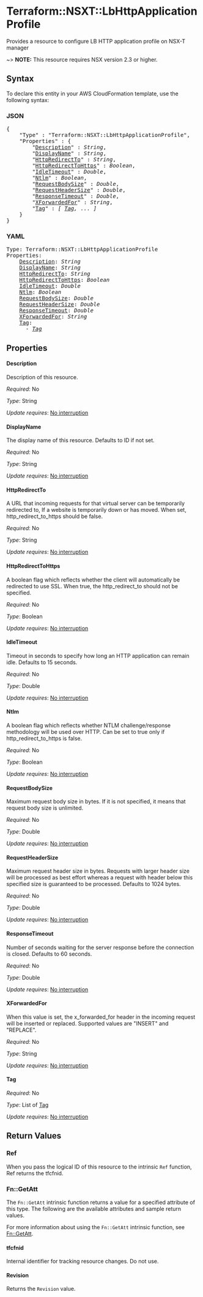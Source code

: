 # Terraform::NSXT::LbHttpApplicationProfile

Provides a resource to configure LB HTTP application profile on NSX-T manager

~> **NOTE:** This resource requires NSX version 2.3 or higher.

## Syntax

To declare this entity in your AWS CloudFormation template, use the following syntax:

### JSON

<pre>
{
    "Type" : "Terraform::NSXT::LbHttpApplicationProfile",
    "Properties" : {
        "<a href="#description" title="Description">Description</a>" : <i>String</i>,
        "<a href="#displayname" title="DisplayName">DisplayName</a>" : <i>String</i>,
        "<a href="#httpredirectto" title="HttpRedirectTo">HttpRedirectTo</a>" : <i>String</i>,
        "<a href="#httpredirecttohttps" title="HttpRedirectToHttps">HttpRedirectToHttps</a>" : <i>Boolean</i>,
        "<a href="#idletimeout" title="IdleTimeout">IdleTimeout</a>" : <i>Double</i>,
        "<a href="#ntlm" title="Ntlm">Ntlm</a>" : <i>Boolean</i>,
        "<a href="#requestbodysize" title="RequestBodySize">RequestBodySize</a>" : <i>Double</i>,
        "<a href="#requestheadersize" title="RequestHeaderSize">RequestHeaderSize</a>" : <i>Double</i>,
        "<a href="#responsetimeout" title="ResponseTimeout">ResponseTimeout</a>" : <i>Double</i>,
        "<a href="#xforwardedfor" title="XForwardedFor">XForwardedFor</a>" : <i>String</i>,
        "<a href="#tag" title="Tag">Tag</a>" : <i>[ <a href="tag.md">Tag</a>, ... ]</i>
    }
}
</pre>

### YAML

<pre>
Type: Terraform::NSXT::LbHttpApplicationProfile
Properties:
    <a href="#description" title="Description">Description</a>: <i>String</i>
    <a href="#displayname" title="DisplayName">DisplayName</a>: <i>String</i>
    <a href="#httpredirectto" title="HttpRedirectTo">HttpRedirectTo</a>: <i>String</i>
    <a href="#httpredirecttohttps" title="HttpRedirectToHttps">HttpRedirectToHttps</a>: <i>Boolean</i>
    <a href="#idletimeout" title="IdleTimeout">IdleTimeout</a>: <i>Double</i>
    <a href="#ntlm" title="Ntlm">Ntlm</a>: <i>Boolean</i>
    <a href="#requestbodysize" title="RequestBodySize">RequestBodySize</a>: <i>Double</i>
    <a href="#requestheadersize" title="RequestHeaderSize">RequestHeaderSize</a>: <i>Double</i>
    <a href="#responsetimeout" title="ResponseTimeout">ResponseTimeout</a>: <i>Double</i>
    <a href="#xforwardedfor" title="XForwardedFor">XForwardedFor</a>: <i>String</i>
    <a href="#tag" title="Tag">Tag</a>: <i>
      - <a href="tag.md">Tag</a></i>
</pre>

## Properties

#### Description

Description of this resource.

_Required_: No

_Type_: String

_Update requires_: [No interruption](https://docs.aws.amazon.com/AWSCloudFormation/latest/UserGuide/using-cfn-updating-stacks-update-behaviors.html#update-no-interrupt)

#### DisplayName

The display name of this resource. Defaults to ID if not set.

_Required_: No

_Type_: String

_Update requires_: [No interruption](https://docs.aws.amazon.com/AWSCloudFormation/latest/UserGuide/using-cfn-updating-stacks-update-behaviors.html#update-no-interrupt)

#### HttpRedirectTo

A URL that incoming requests for that virtual server can be temporarily redirected to, If a website is temporarily down or has moved. When set, http_redirect_to_https should be false.

_Required_: No

_Type_: String

_Update requires_: [No interruption](https://docs.aws.amazon.com/AWSCloudFormation/latest/UserGuide/using-cfn-updating-stacks-update-behaviors.html#update-no-interrupt)

#### HttpRedirectToHttps

A boolean flag which reflects whether the client will automatically be redirected to use SSL. When true, the http_redirect_to should not be specified.

_Required_: No

_Type_: Boolean

_Update requires_: [No interruption](https://docs.aws.amazon.com/AWSCloudFormation/latest/UserGuide/using-cfn-updating-stacks-update-behaviors.html#update-no-interrupt)

#### IdleTimeout

Timeout in seconds to specify how long an HTTP application can remain idle. Defaults to 15 seconds.

_Required_: No

_Type_: Double

_Update requires_: [No interruption](https://docs.aws.amazon.com/AWSCloudFormation/latest/UserGuide/using-cfn-updating-stacks-update-behaviors.html#update-no-interrupt)

#### Ntlm

A boolean flag which reflects whether NTLM challenge/response methodology will be used over HTTP. Can be set to true only if http_redirect_to_https is false.

_Required_: No

_Type_: Boolean

_Update requires_: [No interruption](https://docs.aws.amazon.com/AWSCloudFormation/latest/UserGuide/using-cfn-updating-stacks-update-behaviors.html#update-no-interrupt)

#### RequestBodySize

Maximum request body size in bytes. If it is not specified, it means that request body size is unlimited.

_Required_: No

_Type_: Double

_Update requires_: [No interruption](https://docs.aws.amazon.com/AWSCloudFormation/latest/UserGuide/using-cfn-updating-stacks-update-behaviors.html#update-no-interrupt)

#### RequestHeaderSize

Maximum request header size in bytes. Requests with larger header size will be processed as best effort whereas a request with header below this specified size is guaranteed to be processed. Defaults to 1024 bytes.

_Required_: No

_Type_: Double

_Update requires_: [No interruption](https://docs.aws.amazon.com/AWSCloudFormation/latest/UserGuide/using-cfn-updating-stacks-update-behaviors.html#update-no-interrupt)

#### ResponseTimeout

Number of seconds waiting for the server response before the connection is closed. Defaults to 60 seconds.

_Required_: No

_Type_: Double

_Update requires_: [No interruption](https://docs.aws.amazon.com/AWSCloudFormation/latest/UserGuide/using-cfn-updating-stacks-update-behaviors.html#update-no-interrupt)

#### XForwardedFor

When this value is set, the x_forwarded_for header in the incoming request will be inserted or replaced. Supported values are "INSERT" and "REPLACE".

_Required_: No

_Type_: String

_Update requires_: [No interruption](https://docs.aws.amazon.com/AWSCloudFormation/latest/UserGuide/using-cfn-updating-stacks-update-behaviors.html#update-no-interrupt)

#### Tag

_Required_: No

_Type_: List of <a href="tag.md">Tag</a>

_Update requires_: [No interruption](https://docs.aws.amazon.com/AWSCloudFormation/latest/UserGuide/using-cfn-updating-stacks-update-behaviors.html#update-no-interrupt)

## Return Values

### Ref

When you pass the logical ID of this resource to the intrinsic `Ref` function, Ref returns the tfcfnid.

### Fn::GetAtt

The `Fn::GetAtt` intrinsic function returns a value for a specified attribute of this type. The following are the available attributes and sample return values.

For more information about using the `Fn::GetAtt` intrinsic function, see [Fn::GetAtt](https://docs.aws.amazon.com/AWSCloudFormation/latest/UserGuide/intrinsic-function-reference-getatt.html).

#### tfcfnid

Internal identifier for tracking resource changes. Do not use.

#### Revision

Returns the <code>Revision</code> value.


